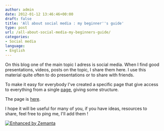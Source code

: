```yaml
---
author: admin
date: 2012-01-12 13:46:46+00:00
draft: false
title: 'All about social media : my beginner''s guide'
type: post
url: /all-about-social-media-my-beginners-guide/
categories:
- Social media
language:
- English
---
```


On this blog one of the main topic I adress is social media.
When I find good presentations, videos, posts on the topic, I share them here.
I use this material quite often to do presentations or to share with friends.

To make it easy for everybody I've created a specific page that give access to everything from a single [page](http://laurentmaumet.com/english/social-media/), giving some structure.

The page is [here](http://laurentmaumet.com/english/social-media/).

I hope it will be useful for many of you, if you have ideas, resources to share, feel free to ping me, I'll add them !


[![Enhanced by Zemanta](http://img.zemanta.com/zemified_a.png?x-id=1c50be96-460d-43a2-b23e-53b58563c0f1)
](http://www.zemanta.com/)
